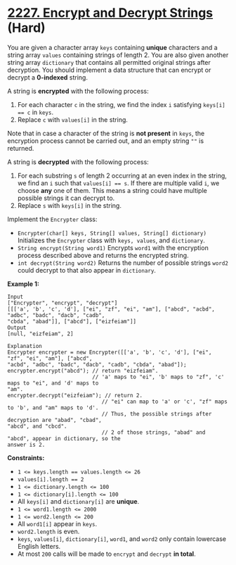 # [2227. Encrypt and Decrypt Strings][link] (Hard)

[link]: https://leetcode.com/problems/encrypt-and-decrypt-strings/

You are given a character array `keys` containing **unique** characters and a string array `values`
containing strings of length 2. You are also given another string array `dictionary` that contains
all permitted original strings after decryption. You should implement a data structure that can
encrypt or decrypt a **0-indexed** string.

A string is **encrypted** with the following process:

1. For each character `c` in the string, we find the index `i` satisfying `keys[i] == c` in `keys`.
2. Replace `c` with `values[i]` in the string.

Note that in case a character of the string is **not present** in `keys`, the encryption process
cannot be carried out, and an empty string `""` is returned.

A string is **decrypted** with the following process:

1. For each substring `s` of length 2 occurring at an even index in the string, we find an `i` such
that `values[i] == s`. If there are multiple valid `i`, we choose **any** one of them. This means a
string could have multiple possible strings it can decrypt to.
2. Replace `s` with `keys[i]` in the string.

Implement the `Encrypter` class:

- `Encrypter(char[] keys, String[] values, String[] dictionary)` Initializes the `Encrypter` class
with `keys, values`, and `dictionary`.
- `String encrypt(String word1)` Encrypts `word1` with the encryption process described above and
returns the encrypted string.
- `int decrypt(String word2)` Returns the number of possible strings `word2` could decrypt to that
also appear in `dictionary`.

**Example 1:**

```
Input
["Encrypter", "encrypt", "decrypt"]
[[['a', 'b', 'c', 'd'], ["ei", "zf", "ei", "am"], ["abcd", "acbd", "adbc", "badc", "dacb", "cadb",
"cbda", "abad"]], ["abcd"], ["eizfeiam"]]
Output
[null, "eizfeiam", 2]

Explanation
Encrypter encrypter = new Encrypter([['a', 'b', 'c', 'd'], ["ei", "zf", "ei", "am"], ["abcd",
"acbd", "adbc", "badc", "dacb", "cadb", "cbda", "abad"]);
encrypter.encrypt("abcd"); // return "eizfeiam".
                           // 'a' maps to "ei", 'b' maps to "zf", 'c' maps to "ei", and 'd' maps to
"am".
encrypter.decrypt("eizfeiam"); // return 2.
                              // "ei" can map to 'a' or 'c', "zf" maps to 'b', and "am" maps to 'd'.
                              // Thus, the possible strings after decryption are "abad", "cbad",
"abcd", and "cbcd".
                              // 2 of those strings, "abad" and "abcd", appear in dictionary, so the
answer is 2.
```

**Constraints:**

- `1 <= keys.length == values.length <= 26`
- `values[i].length == 2`
- `1 <= dictionary.length <= 100`
- `1 <= dictionary[i].length <= 100`
- All `keys[i]` and `dictionary[i]` are **unique**.
- `1 <= word1.length <= 2000`
- `1 <= word2.length <= 200`
- All `word1[i]` appear in `keys`.
- `word2.length` is even.
- `keys`, `values[i]`, `dictionary[i]`, `word1`, and `word2` only contain lowercase English letters.
- At most `200` calls will be made to `encrypt` and `decrypt` **in total**.

